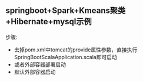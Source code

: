 springboot+Spark+Kmeans聚类+Hibernate+mysql示例
------------------------------------
步骤:  
* 去掉pom.xml中tomcat的provide属性参数，直接执行SpringBootScalaApplication.scala即可启动<br>
* 或者外部容器部署启动<br>
* 默认外部容器启动<br>
